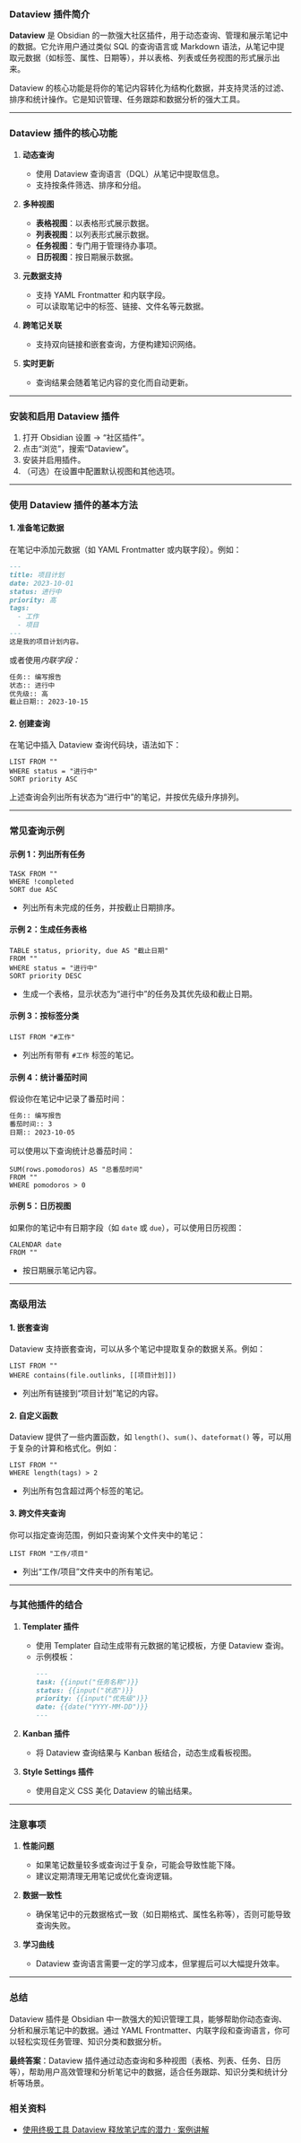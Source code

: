 ### **Dataview 插件简介**

**Dataview** 是 Obsidian 的一款强大社区插件，用于动态查询、管理和展示笔记中的数据。它允许用户通过类似 SQL 的查询语言或 Markdown 语法，从笔记中提取元数据（如标签、属性、日期等），并以表格、列表或任务视图的形式展示出来。

Dataview 的核心功能是将你的笔记内容转化为结构化数据，并支持灵活的过滤、排序和统计操作。它是知识管理、任务跟踪和数据分析的强大工具。

---

### **Dataview 插件的核心功能**

1. **动态查询**
   - 使用 Dataview 查询语言（DQL）从笔记中提取信息。
   - 支持按条件筛选、排序和分组。

2. **多种视图**
   - **表格视图**：以表格形式展示数据。
   - **列表视图**：以列表形式展示数据。
   - **任务视图**：专门用于管理待办事项。
   - **日历视图**：按日期展示数据。

3. **元数据支持**
   - 支持 YAML Frontmatter 和内联字段。
   - 可以读取笔记中的标签、链接、文件名等元数据。

4. **跨笔记关联**
   - 支持双向链接和嵌套查询，方便构建知识网络。

5. **实时更新**
   - 查询结果会随着笔记内容的变化而自动更新。

---

### **安装和启用 Dataview 插件**

1. 打开 Obsidian 设置 -> “社区插件”。
2. 点击“浏览”，搜索“Dataview”。
3. 安装并启用插件。
4. （可选）在设置中配置默认视图和其他选项。

---

### **使用 Dataview 插件的基本方法**

#### **1. 准备笔记数据**
在笔记中添加元数据（如 YAML Frontmatter 或内联字段）。例如：
```markdown
---
title: 项目计划
date: 2023-10-01
status: 进行中
priority: 高
tags:
  - 工作
  - 项目
---
这是我的项目计划内容。
```

或者使用*内联字段：*
```markdown
任务:: 编写报告  
状态:: 进行中  
优先级:: 高  
截止日期:: 2023-10-15
```

#### **2. 创建查询**
在笔记中插入 Dataview 查询代码块，语法如下：

```dataview
LIST FROM ""
WHERE status = "进行中"
SORT priority ASC
```

上述查询会列出所有状态为“进行中”的笔记，并按优先级升序排列。

---

### **常见查询示例**

#### **示例 1：列出所有任务**
```dataview
TASK FROM ""
WHERE !completed
SORT due ASC
```
- 列出所有未完成的任务，并按截止日期排序。

#### **示例 2：生成任务表格**
```dataview
TABLE status, priority, due AS "截止日期"
FROM ""
WHERE status = "进行中"
SORT priority DESC
```
- 生成一个表格，显示状态为“进行中”的任务及其优先级和截止日期。

#### **示例 3：按标签分类**
```dataview
LIST FROM "#工作"
```
- 列出所有带有 `#工作` 标签的笔记。

#### **示例 4：统计番茄时间**
假设你在笔记中记录了番茄时间：
```markdown
任务:: 编写报告  
番茄时间:: 3  
日期:: 2023-10-05
```
可以使用以下查询统计总番茄时间：
```dataview
SUM(rows.pomodoros) AS "总番茄时间"
FROM ""
WHERE pomodoros > 0
```

#### **示例 5：日历视图**
如果你的笔记中有日期字段（如 `date` 或 `due`），可以使用日历视图：
```dataview
CALENDAR date
FROM ""
```
- 按日期展示笔记内容。

---

### **高级用法**

#### **1. 嵌套查询**
Dataview 支持嵌套查询，可以从多个笔记中提取复杂的数据关系。例如：
```dataview
LIST FROM ""
WHERE contains(file.outlinks, [[项目计划]])
```
- 列出所有链接到“项目计划”笔记的内容。

#### **2. 自定义函数**
Dataview 提供了一些内置函数，如 `length()`、`sum()`、`dateformat()` 等，可以用于复杂的计算和格式化。例如：
```dataview
LIST FROM ""
WHERE length(tags) > 2
```
- 列出所有包含超过两个标签的笔记。

#### **3. 跨文件夹查询**
你可以指定查询范围，例如只查询某个文件夹中的笔记：
```dataview
LIST FROM "工作/项目"
```
- 列出“工作/项目”文件夹中的所有笔记。

---

### **与其他插件的结合**

1. **Templater 插件**
   - 使用 Templater 自动生成带有元数据的笔记模板，方便 Dataview 查询。
   - 示例模板：
     ```markdown
     ---
     task: {{input("任务名称")}}
     status: {{input("状态")}}
     priority: {{input("优先级")}}
     date: {{date("YYYY-MM-DD")}}
     ---
     ```

2. **Kanban 插件**
   - 将 Dataview 查询结果与 Kanban 板结合，动态生成看板视图。

3. **Style Settings 插件**
   - 使用自定义 CSS 美化 Dataview 的输出结果。

---

### **注意事项**

1. **性能问题**
   - 如果笔记数量较多或查询过于复杂，可能会导致性能下降。
   - 建议定期清理无用笔记或优化查询逻辑。

2. **数据一致性**
   - 确保笔记中的元数据格式一致（如日期格式、属性名称等），否则可能导致查询失败。

3. **学习曲线**
   - Dataview 查询语言需要一定的学习成本，但掌握后可以大幅提升效率。

---

### **总结**

Dataview 插件是 Obsidian 中一款强大的知识管理工具，能够帮助你动态查询、分析和展示笔记中的数据。通过 YAML Frontmatter、内联字段和查询语言，你可以轻松实现任务管理、知识分类和数据分析。

**最终答案**：Dataview 插件通过动态查询和多种视图（表格、列表、任务、日历等），帮助用户高效管理和分析笔记中的数据，适合任务跟踪、知识分类和统计分析等场景。


### 相关资料
- [使用终极工具 Dataview 释放笔记库的潜力 · 案例讲解](https://juejin.cn/post/7374988830494228491#heading-39)
